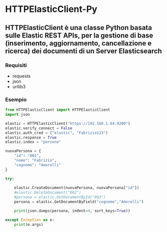 # HTTPElasticClient-Py

## HTTPElasticClient è una classe Python basata sulle Elastic REST APIs, per la gestione di base (inserimento, aggiornamento, cancellazione e ricerca) dei documenti di un Server Elasticsearch

### Requisiti

- requests
- json
- urllib3

### Esempio

```python
from HTTPElasticClient import HTTPElasticClient
import json

elastic = HTTPElasticClient("https://192.168.1.64:9200")
elastic.verify_connect = False
elastic.auth_cred = ("elastic", "Fabrizio123")
elastic.response = True
elastic.index = "persone"

nuovaPersona = {
    "id": "001",
    "nome": "Fabrizio",
    "cognome": "Amorelli"
}

try:
    
    elastic.CreateDocument(nuovaPersona, nuovaPersona["id"])
    #elastic.DeleteDocument("002")
    #persona = elastic.GetDocumentById("003")
    persona = elastic.GetDocumentByField("cognome","Amorelli")

    print(json.dumps(persona, indent=4, sort_keys=True))

except Exception as e:
    print(e.args)
```
